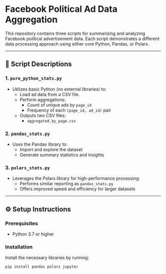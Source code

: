 # Facebook Political Ad Data Aggregation

This repository contains three scripts for summarizing and analyzing Facebook political advertisement data. Each script demonstrates a different data processing approach using either core Python, Pandas, or Polars.

---

## 📒 Script Descriptions

### 1. `pure_python_stats.py`
- Utilizes basic Python (no external libraries) to:
  - Load ad data from a CSV file.
  - Perform aggregations:
    - Count of unique ads by `page_id`
    - Frequency of each `(page_id, ad_id)` pair
  - Outputs two CSV files:
    - `aggregated_by_page.csv`

### 2. `pandas_stats.py`
- Uses the Pandas library to:
  - Import and explore the dataset
  - Generate summary statistics and insights

### 3. `polars_stats.py`
- Leverages the Polars library for high-performance processing:
  - Performs similar reporting as `pandas_stats.py`
  - Offers improved speed and efficiency for larger datasets

---

## ⚙️ Setup Instructions

### Prerequisites
- Python 3.7 or higher

### Installation
Install the necessary libraries by running:

```bash
pip install pandas polars jupyter


